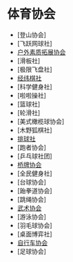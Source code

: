 # 体育协会

- [登山协会]
- [飞跃网球社]
- [户外素质拓展协会](户外素质拓展协会.md)
- [滑板社]
- [极限飞盘社]
- [经纬棋社](经纬棋社.md)
- [科学健身社]
- [啦啦操社]
- [篮球社]
- [轮滑社]
- [美式橄榄球协会]
- [木野狐棋社]
- [排球社](排球社.md)
- [跑者协会]
- [乒乓球社团]
- [桥牌协会](桥牌协会.md)
- [全民健身社]
- [台球协会]
- [跆拳道协会]
- [跳绳协会]
- [武术协会](武术协会.md)
- [游泳协会]
- [羽毛球协会]
- [桌面博弈社]
- [自行车协会](自行车协会.md)
- [足球协会]